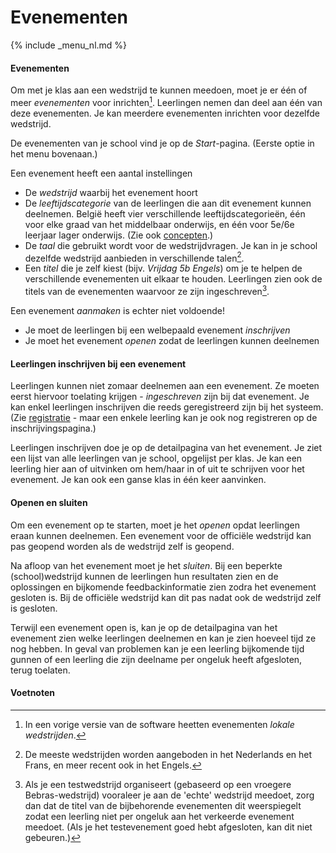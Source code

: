Evenementen
===
{% include _menu_nl.md %}

#### Evenementen
Om met je klas aan een wedstrijd te kunnen meedoen, moet je er één of meer *evenementen*
voor inrichten[^3]. Leerlingen nemen dan deel aan één van deze evenementen. Je kan
meerdere evenementen inrichten voor dezelfde wedstrijd.

De evenementen van je school vind je op de *Start*-pagina. (Eerste optie in het menu bovenaan.)

Een evenement heeft een aantal instellingen
* De *wedstrijd* waarbij het evenement hoort
* De *leeftijdscategorie* van de leerlingen die aan dit evenement kunnen deelnemen.
België heeft vier verschillende leeftijdscategorieën, één voor elke graad van het
middelbaar onderwijs, en één voor 5e/6e leerjaar lager onderwijs.
(Zie ook [concepten](overzicht.html#leeftijdscategorieën).)
* De *taal* die gebruikt wordt voor de wedstrijdvragen. Je kan in je school
dezelfde wedstrijd aanbieden in verschillende talen[^1].
* Een *titel* die je zelf kiest (bijv. *Vrijdag 5b Engels*) om je te helpen
de verschillende evenementen uit elkaar te houden. Leerlingen zien ook de titels
van de evenementen waarvoor ze zijn ingeschreven[^2].

Een evenement *aanmaken* is echter niet voldoende!
* Je moet de leerlingen bij een welbepaald evenement *inschrijven*
* Je moet het evenement *openen* zodat de leerlingen kunnen deelnemen

#### Leerlingen inschrijven bij een evenement
Leerlingen kunnen niet zomaar deelnemen aan een evenement. Ze moeten eerst hiervoor toelating krijgen - *ingeschreven* zijn
bij dat evenement. Je kan enkel leerlingen inschrijven die reeds
geregistreerd zijn bij het systeem. (Zie [registratie](registratie.md) - maar een enkele leerling kan je ook nog registreren op de inschrijvingspagina.)

Leerlingen inschrijven doe je op de detailpagina van het evenement. Je ziet een lijst van alle leerlingen van je school, opgelijst per klas. Je kan
een leerling hier aan of uitvinken om hem/haar in of uit te schrijven voor het evenement. Je kan ook een ganse klas in één keer aanvinken.
 
#### Openen en sluiten
Om een evenement op te starten, moet je het *openen* opdat leerlingen eraan kunnen deelnemen. Een evenement voor de officiële wedstrijd kan pas geopend worden
als de wedstrijd zelf is geopend.

Na afloop van het evenement moet je het *sluiten*. Bij een beperkte (school)wedstrijd kunnen de leerlingen hun resultaten zien en de oplossingen en bijkomende feedbackinformatie
zien zodra het evenement gesloten is. Bij de officiële wedstrijd kan dit pas nadat ook de wedstrijd zelf is gesloten.

Terwijl een evenement open is, kan je op de detailpagina van het evenement zien welke leerlingen deelnemen en kan je zien hoeveel tijd ze nog hebben. 
In geval van problemen kan je een leerling bijkomende tijd gunnen of een leerling die zijn deelname per ongeluk heeft afgesloten, terug toelaten.

#### Voetnoten

[^3]: In een vorige versie van de software heetten evenementen *lokale wedstrijden*.

[^1]: De meeste wedstrijden worden aangeboden in het Nederlands en het Frans, en meer recent ook in het Engels.

[^2]: 
    Als je een testwedstrijd organiseert (gebaseerd op een vroegere Bebras-wedstrijd) vooraleer je aan
    de 'echte' wedstrijd meedoet, zorg dan dat de titel van de bijbehorende evenementen dit weerspiegelt
    zodat een leerling niet per ongeluk aan het verkeerde evenement meedoet. 
    (Als je het testevenement goed hebt afgesloten, kan dit niet gebeuren.)